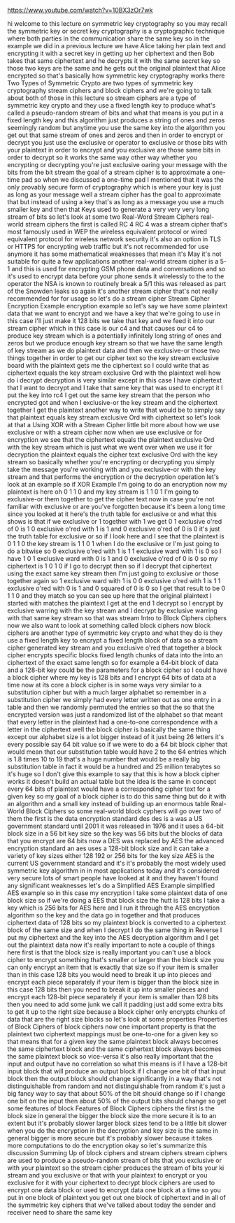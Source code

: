 https://www.youtube.com/watch?v=10BX3zOr7wk


hi welcome to this lecture on symmetric key cryptography so you may recall the symmetric key or secret key cryptography is a cryptographic technique where both parties in the communication share the same key so in the example we did in a previous lecture we have Alice taking her plain text and encrypting it with a secret key in getting up her ciphertext and then Bob takes that same ciphertext and he decrypts it with the same secret key so those two keys are the same and he gets out the original plaintext that Alice encrypted so that's basically how symmetric key cryptography works there Two Types of Symmetric Crypto are two types of symmetric key cryptography stream ciphers and block ciphers and we're going to talk about both of those in this lecture so stream ciphers are a type of symmetric key crypto and they use a fixed length key to produce what's called a pseudo-random stream of bits and what that means is you put in a fixed length key and this algorithm just produces a string of ones and zeros seemingly random but anytime you use the same key into the algorithm you get out that same stream of ones and zeros and then in order to encrypt or decrypt you just use the exclusive or operator to exclusive or those bits with your plaintext in order to encrypt and you exclusive are those same bits in order to decrypt so it works the same way other way whether you encrypting or decrypting you're just exclusive oaring your message with the bits from the bit stream the goal of a stream cipher is to approximate a one-time pad so when we discussed a one-time pad I mentioned that it was the only provably secure form of cryptography which is where your key is just as long as your message well a stream cipher has the goal to approximate that but instead of using a key that's as long as a message you use a much smaller key and then that Keys used to generate a very very very long stream of bits so let's look at some two Real-Word Stream Ciphers real-world stream ciphers the first is called RC 4 RC 4 was a stream cipher that's most famously used in WEP the wireless equivalent protocol or wired equivalent protocol for wireless network security it's also an option in TLS or HTTPS for encrypting web traffic but it's not recommended for use anymore it has some mathematical weaknesses that mean it's May it's not suitable for quite a few applications another real-world stream cipher is a 5-1 and this is used for encrypting GSM phone data and conversations and so it's used to encrypt data before your phone sends it wirelessly to the to the operator the NSA is known to routinely break a 5/1 this was released as part of the Snowden leaks so again it's another stream cipher that's not really recommended for for usage so let's do a stream cipher Stream Cipher Encryption Example encryption example so let's say we have some plaintext data that we want to encrypt and we have a key that we're going to use in this case I'll just make it 128 bits we take that key and we feed it into our stream cipher which in this case is our c4 and that causes our c4 to produce key stream which is a potentially infinitely long string of ones and zeros but we produce enough key stream so that we have the same length of key stream as we do plaintext data and then we exclusive-or those two things together in order to get our cipher text so the key stream exclusive board with the plaintext gets me the ciphertext so I could write that as ciphertext equals the key stream exclusive Ord with the plaintext well how do i decrypt decryption is very similar except in this case I have ciphertext that I want to decrypt and I take that same key that was used to encrypt it I put the key into rc4 I get out the same key stream that the person who encrypted got and when I exclusive-or the key stream and the ciphertext together I get the plaintext another way to write that would be to simply say that plaintext equals key stream exclusive Ord with ciphertext so let's look at that a Using XOR with a Stream Cipher little bit more about how we use exclusive or with a stream cipher now when we use exclusive or for encryption we see that the ciphertext equals the plaintext exclusive Ord with the key stream which is just what we went over when we use it for decryption the plaintext equals the cipher text exclusive Ord with the key stream so basically whether you're encrypting or decrypting you simply take the message you're working with and you exclusive-or with the key stream and that performs the encryption or the decryption operation let's look at an example so if XOR Example I'm going to do an encryption now my plaintext is here oh 0 1 1 0 and my key stream is 1 1 0 1 I'm going to exclusive-or them together to get the cipher text now in case you're not familiar with exclusive or are you've forgotten because it's been a long time since you looked at it here's the truth table for exclusive or and what this shows is that if we exclusive or 1 together with 1 we get 0 1 exclusive o'red of 0 is 1 0 exclusive o'red with 1 is 1 and 0 exclusive o'red of 0 is 0 it's just the truth table for exclusive or so if I look here and I see that the plaintext is 0 1 1 0 the key stream is 1 1 0 1 when I do the exclusive or I'm just going to do a bitwise so 0 exclusive o'red with 1 is 1 1 exclusive ward with 1 is 0 so I have 1 0 1 exclusive ward with 0 is 1 and 0 exclusive o'red of 0 is 0 so my ciphertext is 1 0 1 0 if I go to decrypt then so if I decrypt that ciphertext using the exact same key stream then I'm just going to exclusive or those together again so 1 exclusive ward with 1 is 0 0 exclusive o'red with 1 is 1 1 exclusive o'red with 0 is 1 and 0 squared of 0 is 0 so I get that result to be 0 1 1 0 and they match so you can see up here that the original plaintext I started with matches the plaintext I get at the end 1 decrypt so I encrypt by exclusive warring with the key stream and I decrypt by exclusive warring with that same key stream so that was stream Intro to Block Ciphers ciphers now we also want to look at something called block ciphers now block ciphers are another type of symmetric key crypto and what they do is they use a fixed length key to encrypt a fixed length block of data so a stream cipher generated key stream and you exclusive o'red that together a block cipher encrypts specific blocks fixed length chunks of data into the into an ciphertext of the exact same length so for example a 64-bit block of data and a 128-bit key could be the parameters for a block cipher so I could have a block cipher where my key is 128 bits and I encrypt 64 bits of data at a time now at its core a block cipher is in some ways very similar to a substitution cipher but with a much larger alphabet so remember in a substitution cipher we simply had every letter written out as one entry in a table and then we randomly permuted the entries so that the so that the encrypted version was just a randomized list of the alphabet so that meant that every letter in the plaintext had a one-to-one correspondence with a letter in the ciphertext well the block cipher is basically the same thing except our alphabet size is a lot bigger instead of it just being 26 letters it's every possible say 64 bit value so if we were to do a 64 bit block cipher that would mean that our substitution table would have 2 to the 64 entries which is 1.8 times 10 to 19 that's a huge number that would be a really big substitution table in fact it would be a hundred and 25 million terabytes so it's huge so I don't give this example to say that this is how a block cipher works it doesn't build an actual table but the idea is the same in concept every 64 bits of plaintext would have a corresponding cipher text for a given key so my goal of a block cipher is to do this same thing but do it with an algorithm and a small key instead of building up an enormous table Real-World Block Ciphers so some real-world block cyphers will go over two of them the first is the data encryption standard des des is a was a US government standard until 2001 it was released in 1976 and it uses a 64-bit block size in a 56 bit key size so the key was 56 bits but the blocks of data that you encrypt are 64 bits now a DES was replaced by AES the advanced encryption standard an aes uses a 128-bit block size and it can take a variety of key sizes either 128 192 or 256 bits for the key size AES is the current US government standard and it's it's probably the most widely used symmetric key algorithm in in most applications today and it's considered very secure lots of smart people have looked at it and they haven't found any significant weaknesses let's do a Simplified AES Example simplified AES example so in this case my encryption I take some plaintext data of one block size so if we're doing a EES that block size the hutt is 128 bits I take a key which is 256 bits for AES here and I run it through the AES encryption algorithm so the key and the data go in together and that produces ciphertext data of 128 bits so my plaintext block is converted to a ciphertext block of the same size and when I decrypt I do the same thing in Reverse I put my ciphertext and the key into the AES decryption algorithm and I get out the plaintext data now it's really important to note a couple of things here first is that the block size is really important you can't use a block cipher to encrypt something that's smaller or larger than the block size you can only encrypt an item that is exactly that size so if your item is smaller than in this case 128 bits you would need to break it up into pieces and encrypt each piece separately if your item is bigger than the block size in this case 128 bits then you need to break it up into smaller pieces and encrypt each 128-bit piece separately if your item is smaller than 128 bits then you need to add some junk we call it padding just add some extra bits to get it up to the right size because a block cipher only encrypts chunks of data that are the right size blocks so let's look at some properties Properties of Block Ciphers of block ciphers now one important property is that the plaintext two ciphertext mappings must be one-to-one for a given key so that means that for a given key the same plaintext block always becomes the same ciphertext block and the same ciphertext block always becomes the same plaintext block so vice-versa it's also really important that the input and output have no correlation so what this means is if I have a 128-bit input block that will produce an output block if I change one bit of that input block then the output block should change significantly in a way that's not distinguishable from random and not distinguishable from random it's just a big fancy way to say that about 50% of the bit should change so if I change one bit on the input then about 50% of the output bits should change so get some features of block Features of Block Ciphers ciphers the first is the block size in general the bigger the block size the more secure it is to an extent but it's probably slower larger block sizes tend to be a little bit slower when you do the encryption in the decryption and key size is the same in general bigger is more secure but it's probably slower because it takes more computations to do the encryption okay so let's summarize this discussion Summing Up of block ciphers and stream ciphers stream ciphers are used to produce a pseudo-random stream of bits that you exclusive or with your plaintext so the stream cipher produces the stream of bits your ki stream and you exclusive or that with your plaintext to encrypt or you exclusive for it with your ciphertext to decrypt block ciphers are used to encrypt one data block or used to encrypt data one block at a time so you put in one block of plaintext you get out one block of ciphertext and in all of the symmetric key ciphers that we've talked about today the sender and receiver need to share the same key  